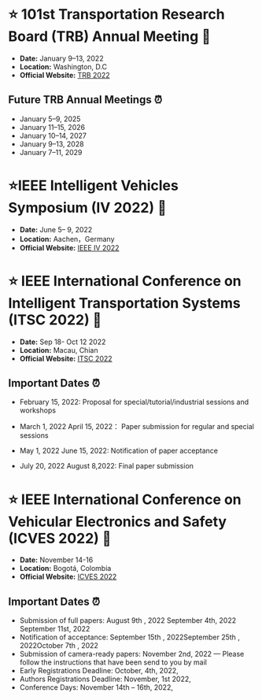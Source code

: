 
# :star: 101st Transportation Research Board (TRB) Annual Meeting 🚗

- **Date:** January 9–13, 2022
- **Location:** Washington, D.C
- **Official Website:** [TRB 2022](https://www.nationalacademies.org/event/01-09-2022/trb-annual-meeting)

## Future TRB Annual Meetings ⏰

- January 5–9, 2025
- January 11–15, 2026
- January 10–14, 2027
- January 9–13, 2028
- January 7–11, 2029



# :star:IEEE Intelligent Vehicles Symposium (IV 2022) 🚗

- **Date:**  June 5– 9, 2022
- **Location:** Aachen，Germany
- **Official Website:** [IEEE IV 2022](https://iv2022.com/)



 # :star: IEEE International Conference on Intelligent Transportation Systems (ITSC 2022)  🚗

- **Date:**  Sep 18- Oct 12 2022
- **Location:**  Macau, Chian
- **Official Website:** [ITSC 2022](https://www.ieee-itsc2022.org/#/)

## Important Dates ⏰

- February 15, 2022: Proposal for special/tutorial/industrial sessions and workshops

- March 1, 2022 April 15, 2022： Paper submission for regular and special sessions

- May 1, 2022 June 15, 2022: Notification of paper acceptance

- July 20, 2022 August 8,2022: Final paper submission

 # :star: IEEE International Conference on Vehicular Electronics and Safety (ICVES 2022)  🚗

- **Date:**  November 14-16
- **Location:**  Bogotá, Colombia
- **Official Website:** [ICVES 2022](https://icves2022.org/)

## Important Dates ⏰

- Submission of full papers: August 9th , 2022 September 4th, 2022 September 11st, 2022
- Notification of acceptance: September 15th , 2022September 25th , 2022October 7th , 2022
- Submission of camera-ready papers: November 2nd, 2022 — Please follow the instructions that have been send to you by mail
- Early Registrations Deadline: October, 4th, 2022,
- Authors Registrations Deadline: November, 1st 2022,
- Conference Days: November 14th – 16th, 2022,
